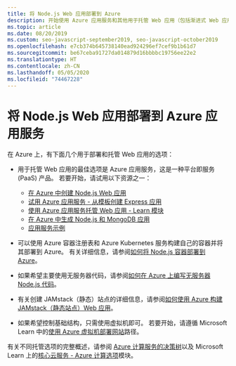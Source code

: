```yaml
---
title: 将 Node.js Web 应用部署到 Azure
description: 开始使用 Azure 应用服务和其他用于托管 Web 应用（包括渐进式 Web 应用 (PWA)）的选项
ms.topic: article
ms.date: 08/20/2019
ms.custom: seo-javascript-september2019, seo-javascript-october2019
ms.openlocfilehash: e7cb374b645738140ead924296ef7cef9b1b61d7
ms.sourcegitcommit: be67ceba91727da014879d16bbbbc19756ee22e2
ms.translationtype: HT
ms.contentlocale: zh-CN
ms.lasthandoff: 05/05/2020
ms.locfileid: "74467228"
---
```

# <a name="deploy-nodejs-web-apps-to-azure-app-service"></a>将 Node.js Web 应用部署到 Azure 应用服务

在 Azure 上，有下面几个用于部署和托管 Web 应用的选项：

- 用于托管 Web 应用的最佳选项是 Azure 应用服务，这是一种平台即服务 (PaaS) 产品。 若要开始，请试用以下资源之一：

  - [在 Azure 中创建 Node.js Web 应用](/azure/app-service/app-service-web-get-started-nodejs)
  - [试用 Azure 应用服务 - 从模板创建 Express 应用](https://code.visualstudio.com/tryappservice/?utm_source=msftdocs&utm_medium=microsoft&utm_campaign=tryappservice)
  - [使用 Azure 应用服务托管 Web 应用 - Learn 模块](/learn/modules/host-a-web-app-with-azure-app-service/index)
  - [在 Azure 中生成 Node.js 和 MongoDB 应用](/azure/app-service/app-service-web-tutorial-nodejs-mongodb-app)
  - [应用服务示例](/samples/browse/?languages=javascript%2Cnodejs&products=azure-app-service)

- 可以使用 Azure 容器注册表和 Azure Kubernetes 服务构建自己的容器并将其部署到 Azure。 有关详细信息，请参阅[如何将 Node.js 容器部署到 Azure](node-howto-deploy-containers.md)。

- 如果希望主要使用无服务器代码，请参阅[如何在 Azure 上编写无服务器 Node.js 代码](node-howto-write-serverless-code.md)。

- 有关创建 JAMstack（静态）站点的详细信息，请参阅[如何使用 Azure 构建 JAMstack（静态站点）Web 应用](node-howto-create-static-site-jamstack.md)。

- 如果希望控制基础结构，只需使用虚拟机即可。 若要开始，请遵循 Microsoft Learn 中的[使用 Azure 虚拟机部署网站](/learn/paths/deploy-a-website-with-azure-virtual-machines/)路径。

有关不同托管选项的完整概述，请参阅 [Azure 计算服务的决策树](/azure/architecture/guide/technology-choices/compute-decision-tree)以及 Microsoft Learn 上的[核心云服务 - Azure 计算选项](/learn/modules/intro-to-azure-compute/)模块。
